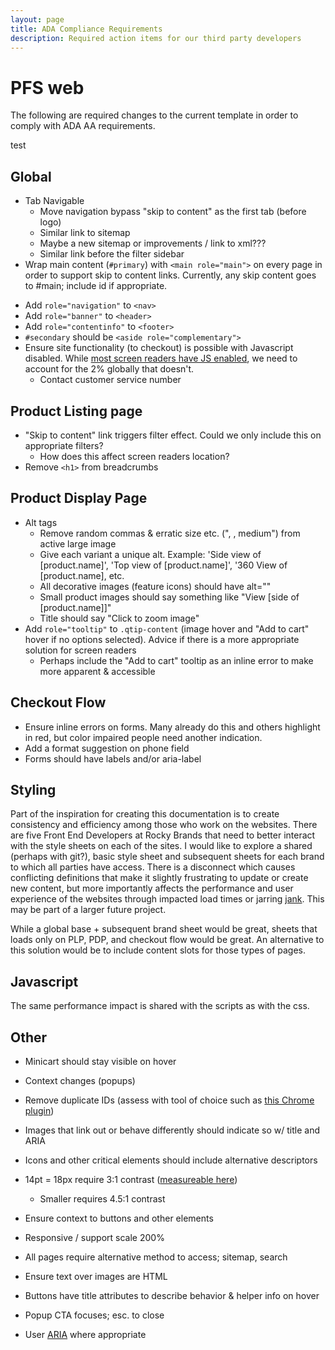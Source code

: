 ```yaml
---
layout: page
title: ADA Compliance Requirements
description: Required action items for our third party developers
---
```

# PFS web

The following are required changes to the current template in order to comply with ADA AA requirements.

test

## Global
* Tab Navigable
  - Move navigation bypass "skip to content" as the first tab (before logo)
  - Similar link to sitemap
  - Maybe a new sitemap or improvements / link to xml???
  - Similar link before the filter sidebar
* Wrap main content (`#primary`) with `<main role="main">` on every page in order to support skip to content links. Currently, any skip content goes to #main; include id if appropriate.
<!-- * [Remove title](http://a11yproject.com/posts/title-attributes/) -->
* Add `role="navigation"` to `<nav>`
* Add `role="banner"` to `<header>`
* Add `role="contentinfo"` to `<footer>`
* `#secondary` should be `<aside role="complementary">`
* Ensure site functionality (to checkout) is possible with Javascript disabled. While [most screen readers have JS enabled](http://a11yproject.com/posts/myth-screen-readers-dont-use-javascript/), we need to account for the 2% globally that doesn't.
  - Contact customer service number

## Product Listing page
  - "Skip to content" link triggers filter effect. Could we only include this on appropriate filters?
    - How does this affect screen readers location?
  - Remove `<h1>` from breadcrumbs

## Product Display Page
* Alt tags
  - Remove random commas & erratic size etc. (", , medium") from active large image
  - Give each variant a unique alt. Example: 'Side view of [product.name]', 'Top view of [product.name]', '360 View of [product.name], etc.
  - All decorative images (feature icons) should have alt=""
  - Small product images should say something like "View [side of [product.name]]"
  - Title should say "Click to zoom image"
* Add `role="tooltip"` to `.qtip-content` (image hover and "Add to cart" hover if no options selected). Advice if there is a more appropriate solution for screen readers
  - Perhaps include the "Add to cart" tooltip as an inline error to make more apparent & accessible

## Checkout Flow
* Ensure inline errors on forms. Many already do this and others highlight in red, but color impaired people need another indication.
* Add a format suggestion on phone field
* Forms should have labels and/or aria-label

## Styling
Part of the inspiration for creating this documentation is to create consistency and efficiency among those who work on the websites. There are five Front End Developers at Rocky Brands that need to better interact with the style sheets on each of the sites. I would like to explore a shared (perhaps with git?), basic style sheet and subsequent sheets for each brand to which all parties have access. There is a disconnect which causes conflicting definitions that make it slightly frustrating to update or create new content, but more importantly affects the performance and user experience of the websites through impacted load times or jarring [jank](http://jankfree.org/). This may be part of a larger future project.

While a global base + subsequent brand sheet would be great, sheets that loads only on PLP, PDP, and checkout flow would be great. An alternative to this solution would be to include content slots for those types of pages.

## Javascript
The same performance impact is shared with the scripts as with the css.

## Other
* Minicart should stay visible on hover
* Context changes (popups)
* Remove duplicate IDs (assess with tool of choice such as [this Chrome plugin](https://chrome.google.com/webstore/detail/dup-id-scans-html-for-dup/nggpgolddgjmkjioagggmnmddbgedice?hl=en-US))
* Images that link out or behave differently should indicate so w/ title and ARIA
* Icons and other critical elements should include alternative descriptors
* 14pt = 18px require 3:1 contrast ([measureable here](http://leaverou.github.io/contrast-ratio/))
  - Smaller requires 4.5:1 contrast
* Ensure context to buttons and other elements
* Responsive / support scale 200%
* All pages require alternative method to access; sitemap, search

* Ensure text over images are HTML
* Buttons have title attributes to describe behavior & helper info on hover
* Popup CTA focuses; esc. to close
* User [ARIA](https://developer.mozilla.org/en-US/docs/Web/Accessibility/ARIA) where appropriate
